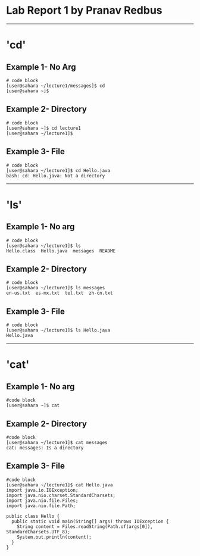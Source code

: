 # **Lab Report 1 by Pranav Redbus**
***

# 'cd'


## Example 1- No Arg

```
# code block
[user@sahara ~/lecture1/messages]$ cd
[user@sahara ~]$ 
```

## Example 2- Directory

```
# code block
[user@sahara ~]$ cd lecture1
[user@sahara ~/lecture1]$ 
```


## Example 3- File

```
# code block
[user@sahara ~/lecture1]$ cd Hello.java
bash: cd: Hello.java: Not a directory
```

***


# 'ls'


## Example 1- No arg

```
# code block
[user@sahara ~/lecture1]$ ls
Hello.class  Hello.java  messages  README
```


## Example 2- Directory

```
# code block
[user@sahara ~/lecture1]$ ls messages
en-us.txt  es-mx.txt  tel.txt  zh-cn.txt
```


## Example 3- File

```
# code block
[user@sahara ~/lecture1]$ ls Hello.java 
Hello.java
```

***


# 'cat'


## Example 1- No arg

```
#code block
[user@sahara ~]$ cat 

```


## Example 2- Directory

```
#code block
[user@sahara ~/lecture1]$ cat messages
cat: messages: Is a directory
```


## Example 3- File

```
#code block
[user@sahara ~/lecture1]$ cat Hello.java
import java.io.IOException;
import java.nio.charset.StandardCharsets;
import java.nio.file.Files;
import java.nio.file.Path;

public class Hello {
  public static void main(String[] args) throws IOException {
    String content = Files.readString(Path.of(args[0]), StandardCharsets.UTF_8);    
    System.out.println(content);
  }
}
```

